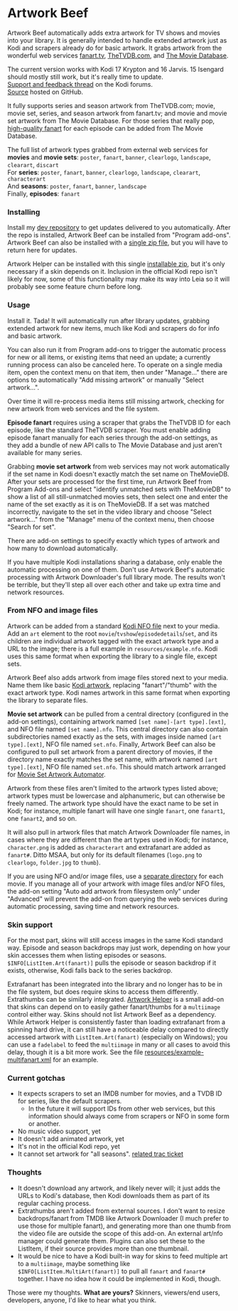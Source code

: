 # Artwork Beef

Artwork Beef automatically adds extra artwork for TV shows and movies into your library. It is generally intended to
handle extended artwork just as Kodi and scrapers already do for basic artwork. It grabs artwork from the wonderful web
services [fanart.tv], [TheTVDB.com], and [The Movie Database].

[fanart.tv]: https://fanart.tv/
[TheTVDB.com]: http://thetvdb.com/
[The Movie Database]: https://www.themoviedb.org/

The current version works with Kodi 17 Krypton and 16 Jarvis. 15 Isengard should mostly still work,
but it's really time to update.  
[Support and feedback thread](https://forum.kodi.tv/showthread.php?tid=258886) on the Kodi forums.  
[Source](https://github.com/rmrector/script.artwork.beef) hosted on GitHub.

It fully supports series and season artwork from TheTVDB.com; movie, movie set, series,
and season artwork from fanart.tv; and movie and movie set artwork from The Movie Database.
For those series that really pop, [high-quality fanart] for each episode can be
added from The Movie Database.

[high-quality fanart]: https://forum.kodi.tv/showthread.php?tid=236248

The full list of artwork types grabbed from external web services for **movies** and **movie sets**: `poster`,
  `fanart`, `banner`, `clearlogo`, `landscape`, `clearart`, `discart`  
For **series**: `poster`, `fanart`, `banner`, `clearlogo`, `landscape`, `clearart`, `characterart`  
And **seasons**: `poster`, `fanart`, `banner`, `landscape`  
Finally, **episodes**: `fanart`

### Installing

Install my [dev repository] to get updates delivered to you automatically. After the repo is
installed, Artwork Beef can be installed from "Program add-ons". Artwork Beef can also
be installed with a [single zip file], but you will have to return here for updates.

Artwork Helper can be installed with this single [installable zip], but it's only necessary if a
skin depends on it.
Inclusion in the official Kodi repo isn't likely for now, some of this functionality may make
its way into Leia so it will probably see some feature churn before long.

[dev repository]: https://github.com/rmrector/repository.rector.stuff/raw/master/latest/repository.rector.stuff-latest.zip
[single zip file]: https://github.com/rmrector/repository.rector.stuff/raw/master/latest/script.artwork.beef-latest.zip
[installable zip]: https://github.com/rmrector/repository.rector.stuff/raw/master/latest/script.artwork.helper-latest.zip

### Usage

Install it. Tada! It will automatically run after library updates, grabbing extended
artwork for new items, much like Kodi and scrapers do for info and basic artwork.

You can also run it from Program add-ons to trigger the automatic process for new or all items, or existing
items that need an update; a currently running process can also be canceled here. To operate on a single
media item, open the context menu on that item, then under "Manage..." there are options
to automatically "Add missing artwork" or manually "Select artwork...".

Over time it will re-process media items still missing artwork, checking for new artwork from
web services and the file system.

**Episode fanart** requires using a scraper that grabs the TheTVDB ID for each episode, like the standard TheTVDB scraper.
You must enable adding episode fanart manually for each series through the add-on settings, as they add a bundle of new
API calls to The Movie Database and just aren't available for many series.

Grabbing **movie set artwork** from web services may not work automatically if the set name in
Kodi doesn't exactly match the set name on TheMovieDB. After your sets are processed for the
first time, run Artwork Beef from Program Add-ons and select "identify unmatched sets with TheMovieDB"
to show a list of all still-unmatched movies sets, then select one and enter the name of the set
exactly as it is on TheMovieDB. If a set was matched incorrectly, navigate to the set in the video
library and choose "Select artwork..." from the "Manage" menu of the context menu, then choose "Search for set".

There are add-on settings to specify exactly which types of artwork and how many to
download automatically.

If you have multiple Kodi installations sharing a database, only enable the automatic
processing on one of them. Don't use Artwork Beef's automatic processing with Artwork Downloader's
full library mode. The results won't be terrible, but they'll step all over each
other and take up extra time and network resources.

### From NFO and image files

Artwork can be added from a standard [Kodi NFO file] next to your media. Add an `art` element to the root
`movie`/`tvshow`/`episodedetails`/`set`, and its children are individual artwork tagged with the exact artwork type and a URL
to the image; there is a full example in `resources/example.nfo`. Kodi uses this same format when exporting the library
to a single file, except sets.

Artwork Beef also adds artwork from image files stored next to your media. Name them like basic [Kodi artwork],
replacing "fanart"/"thumb" with the exact artwork type. Kodi names artwork in this same format when exporting the
library to separate files.

**Movie set artwork** can be pulled from a central directory (configured in the add-on settings),
containing artwork named `[set name]-[art type].[ext]`, and NFO file named `[set name].nfo`.
This central directory can also contain subdirectories named exactly as the sets, with images inside
named `[art type].[ext]`, NFO file named `set.nfo`. Finally, Artwork Beef can also
be configured to pull set artwork from a parent directory of movies, if the directory name exactly matches
the set name, with artwork named `[art type].[ext]`, NFO file named `set.nfo`. This should match artwork
arranged for [Movie Set Artwork Automator].

Artwork from these files aren't limited to the artwork types listed above; artwork types must be
lowercase and alphanumeric, but can otherwise be freely named. The artwork type should have the exact
name to be set in Kodi; for instance, multiple fanart will have one single `fanart`,
one `fanart1`, one `fanart2`, and so on.

It will also pull in artwork files that match Artwork Downloader file names, in cases where they
are different than the art types used in Kodi; for instance, `character.png` is added as
`characterart` and extrafanart are added as `fanart#`. Ditto MSAA, but only for its default
filenames (`logo.png` to `clearlogo`, `folder.jpg` to `thumb`).

If you are using NFO and/or image files, use a [separate directory] for each movie.
If you manage all of your artwork with image files and/or NFO files, the add-on setting
"Auto add artwork from filesystem only" under "Advanced" will prevent the add-on from
querying the web services during automatic processing, saving time and network resources.

[Kodi NFO file]: http://kodi.wiki/view/NFO_files
[Kodi artwork]: http://kodi.wiki/view/Artwork#Naming_conventions
[Movie Set Artwork Automator]: https://forum.kodi.tv/showthread.php?tid=153502
[separate directory]: http://kodi.wiki/view/Movies_(Video_Library)

### Skin support

For the most part, skins will still access images in the same Kodi standard way.
Episode and season backdrops may just work, depending on how your skin accesses them when listing
episodes or seasons. `$INFO[ListItem.Art(fanart)]` pulls the episode or season backdrop if it exists,
otherwise, Kodi falls back to the series backdrop.

Extrafanart has been integrated into the library and no longer has to be in the file system,
but does require skins to access them differently. Extrathumbs can be similarly integrated.
[Artwork Helper] is a small add-on that skins can depend on to easily gather fanart/thumbs for a
`multiimage` control either way. Skins should not list Artwork Beef as a dependency.
While Artwork Helper is consistently faster than loading extrafanart from a spinning hard drive,
it can still have a noticeable delay compared to directly accessed artwork with `ListItem.Art(fanart)`
(especially on Windows); you can use a `fadelabel` to feed the `multiimage` in many or
all cases to avoid this delay, though it is a bit more work. See the file
[resources/example-multifanart.xml](resources/example-multifanart.xml) for an example.

[Artwork Helper]: https://github.com/rmrector/script.artwork.helper

### Current gotchas

- It expects scrapers to set an IMDB number for movies, and a TVDB ID for series, like the default scrapers.
  - In the future it will support IDs from other web services, but this information should always come
    from scrapers or NFO in some form or another.
- No music video support, yet
- It doesn't add animated artwork, yet
- It's not in the official Kodi repo, yet
- It cannot set artwork for "all seasons". [related trac ticket](https://trac.kodi.tv/ticket/16139)

### Thoughts

- It doesn't download any artwork, and likely never will; it just adds the URLs to Kodi's database, then Kodi
  downloads them as part of its regular caching process.
- Extrathumbs aren't added from external sources. I don't want to resize backdrops/fanart from TMDB
  like Artwork Downloader (I much prefer to use those for multiple fanart), and generating more than one
  thumb from the video file are outside the scope of this add-on. An external art/nfo manager could generate them.
  Plugins can also set these to the ListItem, if their source provides more than one thumbnail.
- It would be nice to have a Kodi built-in way for skins to feed multiple art to a `multiimage`,
  maybe something like `$INFO[ListItem.MultiArt(fanart)]` to pull all `fanart` and `fanart#` together.
  I have no idea how it could be implemented in Kodi, though.

Those were my thoughts. **What are yours?** Skinners, viewers/end users, developers, anyone, I'd like
to hear what you think.
